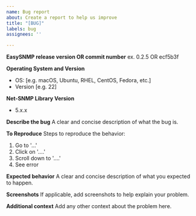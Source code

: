 ```yaml
---
name: Bug report
about: Create a report to help us improve
title: "[BUG]"
labels: bug
assignees: ''

---
```


**EasySNMP release version OR commit number**
ex. 0.2.5 OR ecf5b3f

**Operating System and Version**
 - OS: [e.g. macOS, Ubuntu, RHEL, CentOS, Fedora, etc.]
 - Version [e.g. 22]

**Net-SNMP Library Version**
 - 5.x.x

**Describe the bug**
A clear and concise description of what the bug is.

**To Reproduce**
Steps to reproduce the behavior:
1. Go to '...'
2. Click on '....'
3. Scroll down to '....'
4. See error

**Expected behavior**
A clear and concise description of what you expected to happen.

**Screenshots**
If applicable, add screenshots to help explain your problem.

**Additional context**
Add any other context about the problem here.
